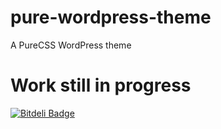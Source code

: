 # pure-wordpress-theme
A PureCSS WordPress theme

# Work still in progress
[![Bitdeli Badge](https://d2weczhvl823v0.cloudfront.net/Insanitariume/pure-wordpress-theme/trend.png)](https://bitdeli.com/free "Bitdeli Badge")
